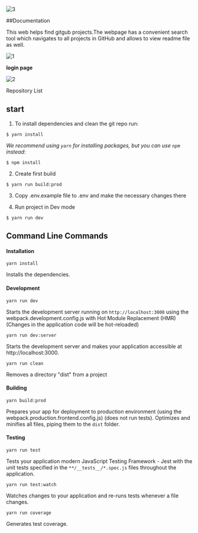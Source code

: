 ![3](https://user-images.githubusercontent.com/62444938/82684977-76d8e080-9c21-11ea-9f46-2009e5785ea2.png)


##Documentation

This web helps find gitgub projects.The webpage has a convenient search tool which navigates to all  projects in GitHub and allows to view readme file as well.

![1](https://user-images.githubusercontent.com/62444938/82685315-ff578100-9c21-11ea-8ee1-24efa09d3c66.png)

**login page**

![2](https://user-images.githubusercontent.com/62444938/82685450-375ec400-9c22-11ea-958c-6f583477e193.png)

 Repository List
 
 
## start

1. To install dependencies and clean the git repo run:

  ```shell
  $ yarn install
  ```

  *We recommend using `yarn` for installing packages, but you can use `npm` instead*:

  ```shell
  $ npm install
  ```
2. Create first build

  ```shell
  $ yarn run build:prod
  ```
3. Copy .env.example file to .env and make the necessary changes there
  
4. Run project in Dev mode

  ```shell
  $ yarn run dev
  ```

## Command Line Commands

#### Installation

```Shell
yarn install
```
Installs the dependencies.

#### Development

```Shell
yarn run dev
```

Starts the development server running on `http://localhost:3000` using the webpack.development.config.js with Hot Module Replacement (HMR) (Changes in the application code will be hot-reloaded)

```Shell
yarn run dev:server
```

Starts the development server and makes your application accessible at http://localhost:3000.

```Shell
yarn run clean
```
Removes a directory "dist" from a project

#### Building

```Shell
yarn build:prod
```

Prepares your app for deployment to production environment (using the webpack.production.frontend.config.js) (does not run tests). Optimizes and minifies all files, piping them to the `dist` folder.


#### Testing

```Shell
yarn run test
```

Tests your application modern JavaScript Testing Framework - Jest with the unit tests specified in the `**/__tests__/*.spec.js` files
throughout the application.

```Shell
yarn run test:watch
```

Watches changes to your application and re-runs tests whenever a file changes.

```Shell
yarn run coverage
```

Generates test coverage.